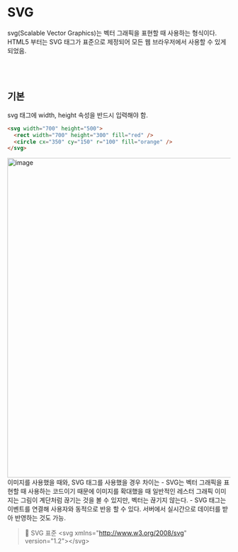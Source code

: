 # SVG

svg(Scalable Vector Graphics)는 벡터 그래픽을 표현할 때 사용하는 형식이다. HTML5 부터는 SVG 태그가 표준으로 제정되어 모든 웹 브라우저에서 사용할 수 있게 되었음.

<br/>
<br/>

## 기본

svg 태그에 width, height 속성을 반드시 입력해야 함.

```html
<svg width="700" height="500">
  <rect width="700" height="300" fill="red" />
  <circle cx="350" cy="150" r="100" fill="orange" />
</svg>
```

<img width="720" alt="image" src="https://user-images.githubusercontent.com/59427983/210130557-421875a4-7ba9-4c1d-991d-5c093ba3a6aa.png">
이미지를 사용했을 때와, SVG 태그를 사용했을 경우 차이는
- SVG는 벡터 그래픽을 표현할 때 사용하는 코드이기 때문에 이미지를 확대했을 때 일반적인 레스터 그래픽 이미지는 그림이 계단처럼 끊기는 것을 볼 수 있지만, 벡터는 끊기지 않는다.
- SVG 태그는 이벤트를 연결해 사용자와 동적으로 반응 할 수 있다. 서버에서 실시간으로 데이터를 받아 반영하는 것도 가능.

> 📌 SVG 표준
> \<svg xmlns="http://www.w3.org/2008/svg" version="1.2">\</svg>

